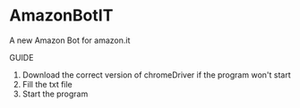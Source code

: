 # AmazonBotIT
A new Amazon Bot for amazon.it

GUIDE
1. Download the correct version of chromeDriver if the program won't start
2. Fill the txt file
3. Start the program
